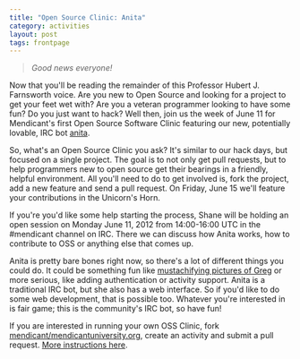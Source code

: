 ```yaml
---
title: "Open Source Clinic: Anita"
category: activities
layout: post
tags: frontpage
---
```


> *Good news everyone!*

Now that you'll be reading the remainder of this Professor Hubert J. Farnsworth voice. Are you new to Open Source and looking for a project to get your feet wet with? Are you a veteran programmer looking to have some fun? Do you just want to hack? Well then, join us the week of June 11 for Mendicant's first Open Source Software Clinic featuring our new, potentially lovable, IRC bot [anita](https://github.com/mendicant/anita).

So, what's an Open Source Clinic you ask? It's similar to our hack days, but focused on a single project. The goal is to not only get pull requests, but to help programmers new to open source get their bearings in a friendly, helpful environment. All you'll need to do to get involved is, fork the project, add a new feature and send a pull request. On Friday, June 15 we'll feature your contributions in the Unicorn's Horn.

If you're you'd like some help starting the process, Shane will be holding an open session on Monday June 11, 2012 from 14:00-16:00 UTC in the #mendicant channel on IRC. There we can discuss how Anita works, how to contribute to OSS or anything else that comes up.

Anita is pretty bare bones right now, so there's a lot of different things you could do. It could be something fun like [mustachifying pictures of Greg](http://i.imgur.com/KVFJH.png) or more serious, like adding authentication or activity support. Anita is a traditional IRC bot, but she also has a web interface. So if you'd like to do some web development, that is possible too. Whatever you're interested in is fair game; this is the community's IRC bot, so have fun!

If you are interested in running your own OSS Clinic, fork [mendicant/mendicantuniversity.org](https://github.com/mendicant/mendicantuniversity.org), create an activity and submit a pull request. [More instructions here](https://github.com/mendicant/mendicantuniversity.org/wiki/How-to-post-an-activity-to-mendicantuniversity.org).
